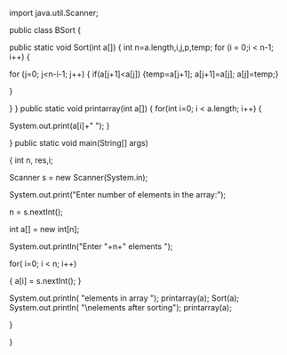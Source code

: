 import java.util.Scanner;

public class BSort
{

public static void Sort(int a[])
{ 
int n=a.length,i,j,p,temp;
for (i = 0;i < n-1; i++) 
{ 

for (j=0; j<n-i-1; j++)
{ 
if(a[j+1]<a[j])
{temp=a[j+1];
a[j+1]=a[j];
a[j]=temp;}

} 

} 
}
public static void printarray(int a[])
{
for(int i=0; i < a.length; i++)
{

System.out.print(a[i]+" ");
}

}
public static void main(String[] args) 

{
int n, res,i;

Scanner s = new Scanner(System.in);

System.out.print("Enter number of elements in the array:");

n = s.nextInt();

int a[] = new int[n];

System.out.println("Enter "+n+" elements ");

for( i=0; i < n; i++)

{
a[i] = s.nextInt();
}

System.out.println( "elements in array ");
printarray(a);
Sort(a);
System.out.println( "\nelements after sorting");
printarray(a);

}

}
